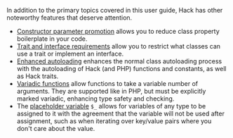 In addition to the primary topics covered in this user guide, Hack has other noteworthy features that deserve attention. 

* [Constructor parameter promotion](./constructor-parameter-promotion.md) allows you to reduce class property boilerplate in your code.
* [Trait and interface requirements](./trait-and-interface-requirements.md) allow you to restrict what classes can use a trait or implement an interface.
* [Enhanced autoloading](./autoloading.md) enhances the normal class autoloading process with the autoloading of Hack (and PHP) functions and constants, as well as Hack traits.
* [Variadic functions](./variadic-functions) allow functions to take a variable number of arguments. They are supported like in PHP, but must be explicitly marked variadic, enhancing type safety and checking.
* The [placeholder variable](./placeholder-variable) `$_` allows for variables of any type to be assigned to it with the agreement that the variable will not be used after assignment, such as when iterating over key/value pairs where you don't care about the value.
